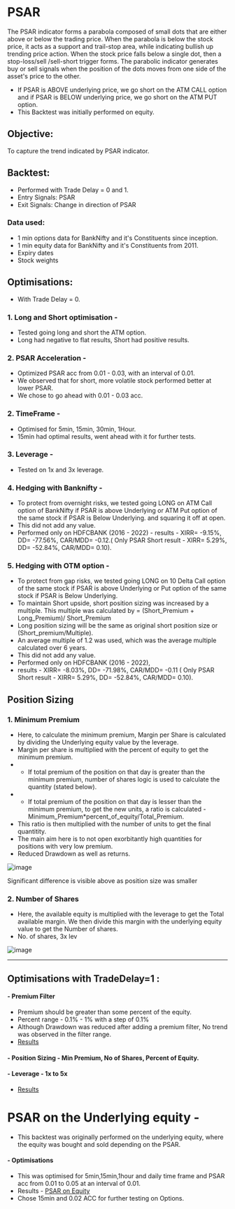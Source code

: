 # PSAR

The PSAR indicator forms a parabola composed of small dots that are either above or below the trading price. When the parabola is below the stock price, it acts as a support and trail-stop area, while indicating bullish up trending price action. When the stock price falls below a single dot, then a stop-loss/sell /sell-short trigger forms.
The parabolic indicator generates buy or sell signals when the position of the dots moves from one side of the asset's price to the other.

- If PSAR is ABOVE underlying price, we go short on the ATM CALL option and if PSAR is BELOW underlying price, we go short on the ATM PUT option.
- This Backtest was initially performed on equity.

## Objective:
To capture the trend indicated by PSAR indicator.

## Backtest:
- Performed with Trade Delay = 0 and 1.
- Entry Signals: PSAR
- Exit Signals: Change in direction of PSAR
### Data used:
- 1 min options data for BankNifty and it's Constituents since inception.
- 1 min equity data for BankNifty and it's Constituents from 2011.
- Expiry dates
- Stock weights


## Optimisations:

- With Trade Delay = 0.

### 1. Long and Short optimisation - 
- Tested going long and short the ATM option.
- Long had negative to flat results, Short had positive results.

### 2. PSAR Acceleration - 
- Optimized PSAR acc from 0.01 - 0.03, with an interval of 0.01.
- We observed that for short, more volatile stock performed better at lower PSAR.
- We chose to go ahead with 0.01 - 0.03 acc.

### 2. TimeFrame - 
- Optimised for 5min, 15min, 30min, 1Hour.
- 15min had optimal results, went ahead with it for further tests.

### 3. Leverage -
- Tested on 1x and 3x leverage.

### 4. Hedging with Banknifty -
- To protect from overnight risks, we tested going LONG on ATM Call option of BankNifty if PSAR is above Underlying or ATM Put option of the same stock if PSAR is Below Underlying. and squaring it off at open.
- This did not add any value.
- Performed only on HDFCBANK (2016 - 2022) -
  results - XIRR= -9.15%, DD= -77.56%, CAR/MDD= -0.12.( Only PSAR Short result - XIRR= 5.29%, DD= -52.84%, CAR/MDD= 0.10).

### 5. Hedging with OTM option -
- To protect from gap risks,  we tested going LONG on 10 Delta Call option of the same stock if PSAR is above Underlying or Put option of the same stock if PSAR is Below Underlying.
- To maintain Short upside, short position sizing was increased by a multiple. This multiple was calculated by = (Short_Premium + Long_Premium)/ Short_Premium
- Long position sizing will be the same as original short position size or (Short_premium/Multiple).
- An average multiple of 1.2 was used, which was the average multiple calculated over 6 years.
- This did not add any value.
- Performed only on HDFCBANK (2016 - 2022), 
- results - XIRR= -8.03%, DD= -71.98%, CAR/MDD= -0.11 ( Only PSAR Short result - XIRR= 5.29%, DD= -52.84%, CAR/MDD= 0.10).




## Position Sizing 


### 1. Minimum Premium
- Here, to calculate the minimum premium, Margin per Share is calculated by dividing the Underlying equity value by the leverage.
- Margin per share is multiplied with the percent of equity to get the minimum premium.
- - If total premium of the position on that day is greater than the minimum premium, number of shares logic is used to calculate the quantity (stated below).
- - If total premium of the position on that day is lesser than the minimum premium, to get the new units, a ratio is calculated -                  
     Minimum_Premium*percent_of_equity/Total_Premium.
- This ratio is then multiplied with the number of units to get the final quantitity.
- The main aim here is to not open exorbitantly high quantities for positions with very low premium.
- Reduced Drawdown as well as returns.

![image](https://user-images.githubusercontent.com/111041920/235865623-88df411d-1fcd-4c51-80ba-6b45d4f821a5.png)

Significant difference is visible above as position size was smaller

 
### 2. Number of Shares
- Here, the available equity is multiplied with the leverage to get the Total available margin. We then divide this margin with the underlying equity value to get the Number of shares. 
- No. of shares, 3x lev

![image](https://user-images.githubusercontent.com/111041920/235865287-0a83da60-cf32-4cb4-8e64-bfceaab5a242.png)





-----

## Optimisations with TradeDelay=1 :
#### - Premium Filter
- Premium should be greater than some percent of the equity.
- Percent range - 0.1% - 1% with a step of 0.1%
- Although Drawdown was reduced after adding a premium filter, No trend was observed in the filter range.
- [Results](https://github.com/qodeinvestments/Swan-Documentation/tree/main/Systems/PSAR%20Stock%20Options/results/Optimisations%20done%20with%20trade%20delay%3D1/2.%20Optimizing%20Premium%20by%20Underlying%20Price)

#### - Position Sizing - Min Premium, No of Shares, Percent of Equity.

#### - Leverage - 1x to 5x
- [Results](https://github.com/qodeinvestments/Swan-Documentation/tree/main/Systems/PSAR%20Stock%20Options/results/Optimisations%20done%20with%20trade%20delay%3D1/Optimizing%20leverage%20on%20all%20stocks)

# PSAR on the Underlying equity - 
- This backtest was originally performed on the underlying equity, where the equity was bought and sold depending on the PSAR.
#### - Optimisations 
- This was optimised for 5min,15min,1hour and daily time frame and PSAR acc from 0.01 to 0.05 at an interval of 0.01.
- Results - [PSAR on Equity](https://github.com/qodeinvestments/Swan-Documentation/tree/main/Systems/PSAR%20Stock%20Options/results/PSAR%20on%20equity)
- Chose 15min and 0.02 ACC for further testing on Options.

